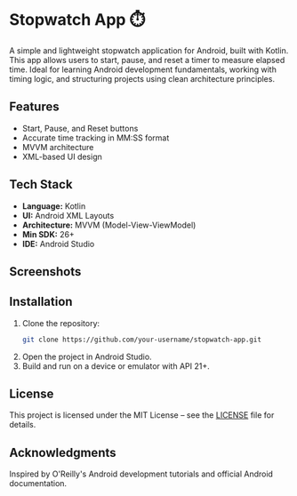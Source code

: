 # Stopwatch App ⏱️

A simple and lightweight stopwatch application for Android, built with Kotlin.  
This app allows users to start, pause, and reset a timer to measure elapsed time. Ideal for learning Android development fundamentals, working with timing logic, and structuring projects using clean architecture principles.

## Features

- Start, Pause, and Reset buttons  
- Accurate time tracking in MM:SS format  
- MVVM architecture  
- XML-based UI design

## Tech Stack

- **Language:** Kotlin  
- **UI:** Android XML Layouts  
- **Architecture:** MVVM (Model-View-ViewModel)  
- **Min SDK:** 26+  
- **IDE:** Android Studio

## Screenshots

## Installation

1. Clone the repository:
   ```bash
   git clone https://github.com/your-username/stopwatch-app.git
   ```
2. Open the project in Android Studio.
3. Build and run on a device or emulator with API 21+.

## License

This project is licensed under the MIT License – see the [LICENSE](LICENSE) file for details.

## Acknowledgments

Inspired by O'Reilly's Android development tutorials and official Android documentation.
